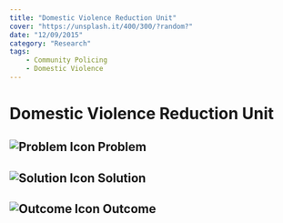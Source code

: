 ```yaml
---
title: "Domestic Violence Reduction Unit"
cover: "https://unsplash.it/400/300/?random?"
date: "12/09/2015"
category: "Research"
tags:
    - Community Policing
    - Domestic Violence 
---
```


# Domestic Violence Reduction Unit

## ![Problem Icon](https://github.com/google/material-design-icons/raw/master/alert/1x_web/ic_error_outline_black_48dp.png "Problem") Problem

## ![Solution Icon](https://github.com/google/material-design-icons/raw/master/action/1x_web/ic_lightbulb_outline_black_48dp.png "Solution") Solution

## ![Outcome Icon](https://github.com/google/material-design-icons/raw/master/action/1x_web/ic_view_list_black_48dp.png "Outcome") Outcome
